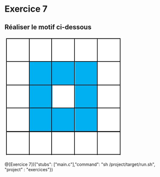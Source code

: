 # Exercice 7

## Réaliser le motif ci-dessous

![motif](img/ex7.JPG)

@[Exercice 7]({"stubs": ["main.c"],"command": "sh /project/target/run.sh", "project" : "exercices"})

